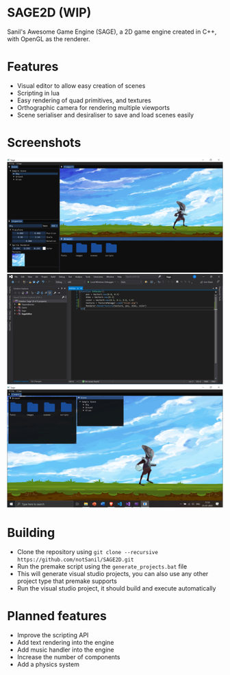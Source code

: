# SAGE2D (WIP)
Sanil's Awesome Game Engine (SAGE), a 2D game engine created in C++, with OpenGL as the renderer.

# Features
* Visual editor to allow easy creation of scenes
* Scripting in lua
* Easy rendering of quad primitives, and textures
* Orthographic camera for rendering multiple viewports
* Scene serialiser and desiraliser to save and load scenes easily

# Screenshots
![Sample Scene](/repo/EngineLevel.png?raw=true "A level created in SAGE")
![Sample Script](/repo/LuaScript.png?raw=true "A sample script")
![Customising the editor](/repo/DockableTabs.png?raw=true "All tabs are moveable and dockable")

# Building
* Clone the repository using `git clone --recursive https://github.com/notSanil/SAGE2D.git`
* Run the premake script using the `generate_projects.bat` file
* This will generate visual studio projects, you can also use any other project type that premake supports
* Run the visual studio project, it should build and execute automatically

# Planned features
* Improve the scripting API
* Add text rendering into the engine
* Add music handler into the engine
* Increase the number of components
* Add a physics system
